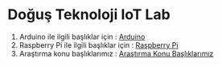 # Doğuş Teknoloji IoT Lab

1. Arduino ile ilgili başlıklar için : [Arduino](https://github.com/DogusTeknoloji/dt-cc-iot-lab-workspace/wiki/Arduino)
2. Raspberry Pi ile ilgili başlıklar için : [Raspberry Pi](https://github.com/DogusTeknoloji/dt-cc-iot-lab-workspace/wiki/RaspberryPi)
3. Araştırma konu başlıklarımız : [Araştırma Konu Başlıklarımız](https://github.com/DogusTeknoloji/dt-cc-iot-lab-workspace/wiki/ArastirmaKonuBasliklarimiz)